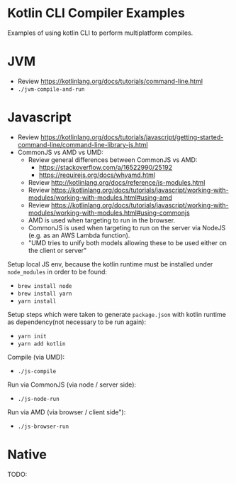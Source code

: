 # Kotlin CLI Compiler Examples

Examples of using kotlin CLI to perform multiplatform compiles.

# JVM

* Review https://kotlinlang.org/docs/tutorials/command-line.html
* `./jvm-compile-and-run`

# Javascript

* Review https://kotlinlang.org/docs/tutorials/javascript/getting-started-command-line/command-line-library-js.html
* CommonJS vs AMD vs UMD:
  * Review general differences between CommonJS vs AMD:
    * https://stackoverflow.com/a/16522990/25192
    * https://requirejs.org/docs/whyamd.html
  * Review http://kotlinlang.org/docs/reference/js-modules.html  
  * Review https://kotlinlang.org/docs/tutorials/javascript/working-with-modules/working-with-modules.html#using-amd
  * Review https://kotlinlang.org/docs/tutorials/javascript/working-with-modules/working-with-modules.html#using-commonjs
  * AMD is used when targeting to run in the browser.
  * CommonJS is used when targeting to run on the server via NodeJS
    (e.g. as an AWS Lambda function).
  * "UMD tries to unify both models allowing these to be used either on the client
    or server" 

Setup local JS env, because the kotlin runtime must be
installed under `node_modules` in order to be found:

* `brew install node`
* `brew install yarn`
* `yarn install`
  
Setup steps which were taken to generate `package.json` with
kotlin runtime as dependency(not necessary to be run again):

* `yarn init`
* `yarn add kotlin`

Compile (via UMD):

* `./js-compile`

Run via CommonJS (via node / server side):

* `./js-node-run`

Run via AMD (via browser / client side"):

* `./js-browser-run`

# Native

TODO: